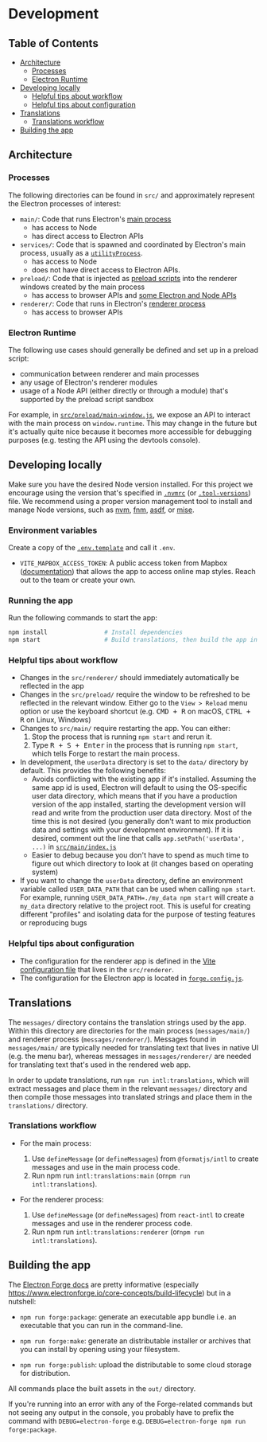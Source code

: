# Development

## Table of Contents

- [Architecture](#architecture)
  - [Processes](#processes)
  - [Electron Runtime](#electron-runtime)
- [Developing locally](#developing-locally)
  - [Helpful tips about workflow](#helpful-tips-about-workflow)
  - [Helpful tips about configuration](#helpful-tips-about-configuration)
- [Translations](#translations)
  - [Translations workflow](#translations-workflow)
- [Building the app](#building-the-app)

## Architecture

### Processes

The following directories can be found in `src/` and approximately represent the Electron processes of interest:

- `main/`: Code that runs Electron's [main process](https://www.electronjs.org/docs/latest/tutorial/process-model#the-main-process)
  - has access to Node
  - has direct access to Electron APIs
- `services/`: Code that is spawned and coordinated by Electron's main process, usually as a [`utilityProcess`](https://www.electronjs.org/docs/latest/api/utility-process).
  - has access to Node
  - does not have direct access to Electron APIs.
- `preload/`: Code that is injected as [preload scripts](https://www.electronjs.org/docs/latest/tutorial/process-model#preload-scripts) into the renderer windows created by the main process
  - has access to browser APIs and [some Electron and Node APIs](https://www.electronjs.org/docs/latest/tutorial/sandbox#preload-scripts)
- `renderer/`: Code that runs in Electron's [renderer process](https://www.electronjs.org/docs/latest/tutorial/process-model#the-renderer-process)
  - has access to browser APIs

### Electron Runtime

The following use cases should generally be defined and set up in a preload script:

- communication between renderer and main processes
- any usage of Electron's renderer modules
- usage of a Node API (either directly or through a module) that's supported by the preload script sandbox

For example, in [`src/preload/main-window.js`](../src/preload/main-window.js), we expose an API to interact with the main process on `window.runtime`. This may change in the future but it's actually quite nice because it becomes more accessible for debugging purposes (e.g. testing the API using the devtools console).

## Developing locally

Make sure you have the desired Node version installed. For this project we encourage using the version that's specified in [`.nvmrc`](../.nvmrc) (or [`.tool-versions`](../.tool-versions)) file. We recommend using a proper version management tool to install and manage Node versions, such as [nvm](https://github.com/nvm-sh/nvm), [fnm](https://github.com/Schniz/fnm), [asdf](https://asdf-vm.com/), or [mise](https://mise.jdx.dev/).

### Environment variables

Create a copy of the [`.env.template`](../.env.template) and call it `.env`.

- `VITE_MAPBOX_ACCESS_TOKEN`: A public access token from Mapbox ([documentation](https://docs.mapbox.com/help/getting-started/access-tokens/)) that allows the app to access online map styles. Reach out to the team or create your own.

### Running the app

Run the following commands to start the app:

```sh
npm install                # Install dependencies
npm start                  # Build translations, then build the app in development mode and start the development server
```

### Helpful tips about workflow

- Changes in the `src/renderer/` should immediately automatically be reflected in the app
- Changes in the `src/preload/` require the window to be refreshed to be reflected in the relevant window. Either go to the `View > Reload` menu option or use the keyboard shortcut (e.g. <kbd>CMD + R</kbd> on macOS, <kbd>CTRL + R</kbd> on Linux, Windows)
- Changes to `src/main/` require restarting the app. You can either:
  1. Stop the process that is running `npm start` and rerun it.
  2. Type <kbd>R + S + Enter</kbd> in the process that is running `npm start`, which tells Forge to restart the main process.
- In development, the `userData` directory is set to the `data/` directory by default. This provides the following benefits:
  - Avoids conflicting with the existing app if it's installed. Assuming the same app id is used, Electron will default to using the OS-specific user data directory, which means that if you have a production version of the app installed, starting the development version will read and write from the production user data directory. Most of the time this is not desired (you generally don't want to mix production data and settings with your development environment). If it is desired, comment out the line that calls `app.setPath('userData', ...)` in [`src/main/index.js`](../src/main/index.js)
  - Easier to debug because you don't have to spend as much time to figure out which directory to look at (it changes based on operating system)
- If you want to change the `userData` directory, define an environment variable called `USER_DATA_PATH` that can be used when calling `npm start`. For example, running `USER_DATA_PATH=./my_data npm start` will create a `my_data` directory relative to the project root. This is useful for creating different "profiles" and isolating data for the purpose of testing features or reproducing bugs

### Helpful tips about configuration

- The configuration for the renderer app is defined in the [Vite configuration file](../src/renderer/vite.config.js) that lives in the `src/renderer`.
- The configuration for the Electron app is located in [`forge.config.js`](/forge.config.js).

## Translations

The `messages/` directory contains the translation strings used by the app. Within this directory are directories for the main process (`messages/main/`) and renderer process (`messages/renderer/`). Messages found in `messages/main/` are typically needed for translating text that lives in native UI (e.g. the menu bar), whereas messages in `messages/renderer/` are needed for translating text that's used in the rendered web app.

In order to update translations, run `npm run intl:translations`, which will extract messages and place them in the relevant `messages/` directory and then compile those messages into translated strings and place them in the `translations/` directory.

### Translations workflow

- For the main process:

  1. Use `defineMessage` (or `defineMessages`) from `@formatjs/intl` to create messages and use in the main process code.
  2. Run npm run `intl:translations:main` (or`npm run intl:translations`).

- For the renderer process:

  1. Use `defineMessage` (or `defineMessages`) from `react-intl` to create messages and use in the renderer process code.
  2. Run npm run `intl:translations:renderer` (or`npm run intl:translations`).

## Building the app

The [Electron Forge docs](https://www.electronforge.io/) are pretty informative (especially https://www.electronforge.io/core-concepts/build-lifecycle) but in a nutshell:

- `npm run forge:package`: generate an executable app bundle i.e. an executable that you can run in the command-line.

- `npm run forge:make`: generate an distributable installer or archives that you can install by opening using your filesystem.

- `npm run forge:publish`: upload the distributable to some cloud storage for distribution.

All commands place the built assets in the `out/` directory.

If you're running into an error with any of the Forge-related commands but not seeing any output in the console, you probably have to prefix the command with `DEBUG=electron-forge` e.g. `DEBUG=electron-forge npm run forge:package`.
